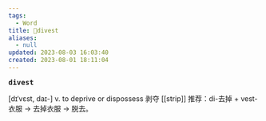 ```yaml
---
tags:
  - Word
title: 📖divest
aliases:
  - null
updated: 2023-08-03 16:03:40
created: 2023-08-01 18:11:04
---
```


<pre><strong>divest</strong></pre>
[dɪˈvɛst, daɪ-]
v. to deprive or dispossess 剥夺
[[strip]]
推荐：di-去掉 + vest-衣服 → 去掉衣服 → 脱去。